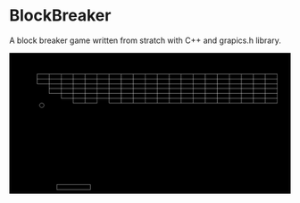 # BlockBreaker
A block breaker game written from stratch with C++ and grapics.h library.

![alt text](https://github.com/Greycher/Block-Breaker-Origin/blob/main/Pictures/Screenshot.png?raw=true)
